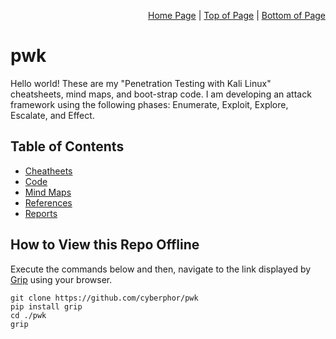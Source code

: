 <p align="right">
  <a href="/README.md">Home Page</a> |
  <a href="/README.md#table-of-contents">Top of Page</a> |
  <a href="/README.md#how-to-view-this-repo-offline">Bottom of Page</a>
</p>

# pwk
Hello world! These are my "Penetration Testing with Kali Linux" cheatsheets, mind maps, and boot-strap code. 
I am developing an attack framework using the following phases: Enumerate, Exploit, Explore, Escalate, and Effect. 

## Table of Contents
* [Cheatheets](/CheatSheets/)
* [Code](/Code/)
* [Mind Maps](/MindMaps/)
* [References](/References/README.md)
* [Reports](/Reports/)

## How to View this Repo Offline
Execute the commands below and then, navigate to the link displayed by [Grip](https://github.com/joeyespo/grip) using your browser.
```
git clone https://github.com/cyberphor/pwk
pip install grip
cd ./pwk
grip 
```
